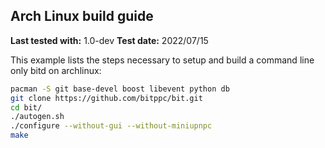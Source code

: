 Arch Linux build guide
----------------------

**Last tested with:** 1.0-dev
**Test date:** 2022/07/15

This example lists the steps necessary to setup and build a command line only
bitd on archlinux:

```sh
pacman -S git base-devel boost libevent python db
git clone https://github.com/bitppc/bit.git
cd bit/
./autogen.sh
./configure --without-gui --without-miniupnpc
make
```
